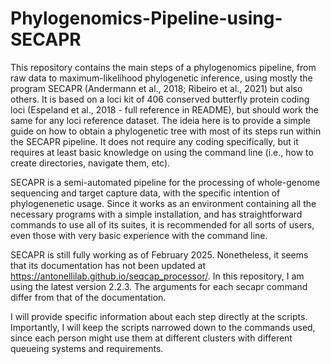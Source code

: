 # Phylogenomics-Pipeline-using-SECAPR
This repository contains the main steps of a phylogenomics pipeline, from raw data to maximum-likelihood phylogenetic inference, using mostly the program SECAPR (Andermann et al., 2018; Ribeiro et al., 2021) but also others. It is based on a loci kit of 406 conserved butterfly protein coding loci (Espeland et al., 2018 - full reference in README), but should work the same for any loci reference dataset.
The ideia here is to provide a simple guide on how to obtain a phylogenetic tree with most of its steps run within the SECAPR pipeline. It does not require any coding specifically, but it requires at least basic knowledge on using the command line (i.e., how to create directories, navigate them, etc).

SECAPR is a semi-automated pipeline for the processing of whole-genome sequencing and target capture data, with the specific intention of phylogenenetic usage. Since it works as an environment containing all the necessary programs with a simple installation, and has straightforward commands to use all of its suites, it is recommended for all sorts of users, even those with very basic experience with the command line.  

SECAPR is still fully working as of February 2025. Nonetheless, it seems that its documentation has not been updated at https://antonellilab.github.io/seqcap_processor/. In this repository, I am using the latest version 2.2.3. The arguments for each secapr command differ from that of the documentation.

I will provide specific information about each step directly at the scripts. Importantly, I will keep the scripts narrowed down to the commands used, since each person might use them at different clusters with different queueing systems and requirements.







